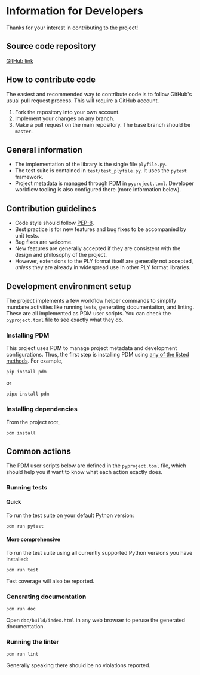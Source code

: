# Information for Developers

Thanks for your interest in contributing to the project!

## Source code repository

[GitHub link](https://github.com/dranjan/python-plyfile)

## How to contribute code

The easiest and recommended way to contribute code is to follow GitHub's
usual pull request process. This will require a GitHub account.

1. Fork the repository into your own account.
2. Implement your changes on any branch.
3. Make a pull request on the main repository. The base branch should
   be `master`.

## General information

- The implementation of the library is the single file `plyfile.py`.
- The test suite is contained in `test/test_plyfile.py`. It uses the
  `pytest` framework.
- Project metadata is managed through [PDM](https://pdm.fming.dev)
  in `pyproject.toml`.
  Developer workflow tooling is also configured there (more information
  below).

## Contribution guidelines

- Code style should follow [PEP-8](https://peps.python.org/pep-0008/).
- Best practice is for new features and bug fixes to be accompanied by
  unit tests.
- Bug fixes are welcome.
- New features are generally accepted if they are consistent with the
  design and philosophy of the project.
- However, extensions to the PLY format itself are generally not
  accepted, _unless_ they are already in widespread use in other PLY
  format libraries.

## Development environment setup

The project implements a few workflow helper commands to simplify
mundane activities like running tests, generating documentation, and
linting. These are all implemented as PDM user scripts. You can check
the `pyproject.toml` file to see exactly what they do.

### Installing PDM

This project uses PDM to manage project metadata and development
configurations. Thus, the first step is installing PDM using [any of the
listed methods](https://pdm.fming.dev/latest/#installation).
For example,

```
pip install pdm
```

or

```
pipx install pdm
```

### Installing dependencies

From the project root,

```
pdm install
```

## Common actions

The PDM user scripts below are defined in the `pyproject.toml` file,
which should help you if want to know what each action exactly does.

### Running tests

#### Quick

To run the test suite on your default Python version:

```
pdm run pytest
```

#### More comprehensive

To run the test suite using all currently supported Python versions you
have installed:

```
pdm run test
```

Test coverage will also be reported.

### Generating documentation

```
pdm run doc
```

Open `doc/build/index.html` in any web browser to peruse the generated
documentation.

### Running the linter

```
pdm run lint
```

Generally speaking there should be no violations reported.
